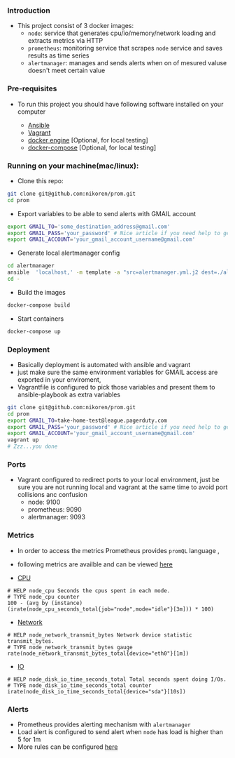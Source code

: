 
### Introduction

- This project consist of 3 docker images:
    - `node`: service that generates cpu/io/memory/network loading and extracts metrics via HTTP
    - `prometheus`:   monitoring service that scrapes `node` service and saves results as time series
    - `alertmanager`:  manages and sends alerts when on of mesured valuse doesn't meet certain value 

### Pre-requisites
- To run this project you should have following software installed on your computer

    - [Ansible](https://www.ansible.com/)
    - [Vagrant](https://www.vagrantup.com/)
    - [docker engine](https://www.docker.com/) [Optional, for local testing]
    - [docker-compose](https://docs.docker.com/compose/) [Optional, for local testing]

### Running on your machine(mac/linux):

- Clone this repo:
   
```bash
git clone git@github.com:nikoren/prom.git
cd prom
```

- Export variables to be able to send alerts with GMAIL account

```bash
export GMAIL_TO='some_destination_address@gmail.com'
export GMAIL_PASS='your_password' # Nice article if you need help to generate one: https://www.lifewire.com/get-a-password-to-access-gmail-by-pop-imap-2-1171882                      
export GMAIL_ACCOUNT='your_gmail_account_username@gmail.com'

```

- Generate local alertmanager config

```bash
cd alertmanager
ansible  'localhost,' -m template -a "src=alertmanager.yml.j2 dest=./alertmanager.yml" -e alertmanager_auth_username=$GMAIL_ACCOUNT -e "alertmanager_auth_pass='$(echo $GMAIL_PASS)'" -ealertmanager_to=${GMAIL_TO}
cd -

```

- Build the images

```bash
docker-compose build
```

- Start containers

```bash
docker-compose up
```

### Deployment

- Basically deployment is automated with ansible and vagrant
- just make sure the same environment variables for GMAIL access  are exported in your enviroment, 
- Vagrantfile is configured to pick those variables and present them to ansible-playbook as  extra variables

```bash
git clone git@github.com:nikoren/prom.git
cd prom
export GMAIL_TO=take-home-test@league.pagerduty.com 
export GMAIL_PASS='your_password' # Nice article if you need help to generate one: https://www.lifewire.com/get-a-password-to-access-gmail-by-pop-imap-2-1171882                      
export GMAIL_ACCOUNT='your_gmail_account_username@gmail.com'
vagrant up 
# Zzz...you done
```

### Ports 

- Vagrant configured to redirect ports to your local environment, just be sure you 
  are not running local and vagrant at the same time to avoid port collisions anc confusion
    - node: 9100
    - prometheus: 9090
    - alertmanager: 9093

### Metrics

- In order to access the metrics Prometheus provides `promQL` language , 
- following metrics are availble and can be viewed [here](http://localhost:9090/graph)

- [CPU](http://localhost:9090/graph?g0.range_input=1h&g0.expr=100%20-%20(avg%20by%20(instance)%20(irate(node_cpu_seconds_total%7Bjob%3D%22node%22%2Cmode%3D%22idle%22%7D%5B3m%5D))%20*%20100)&g0.tab=0)

```
# HELP node_cpu Seconds the cpus spent in each mode.
# TYPE node_cpu counter
100 - (avg by (instance) (irate(node_cpu_seconds_total{job="node",mode="idle"}[3m])) * 100)
```

- [Network](http://localhost:9090/graph?g0.range_input=1h&g0.expr=rate(node_network_transmit_bytes_total%7Bdevice%3D%22eth0%22%7D%5B1m%5D)&g0.tab=0)

```
# HELP node_network_transmit_bytes Network device statistic transmit_bytes.
# TYPE node_network_transmit_bytes gauge
rate(node_network_transmit_bytes_total{device="eth0"}[1m])
```

- [IO](http://localhost:9090/graph?g0.range_input=1h&g0.expr=irate(node_disk_io_time_seconds_total%7Bdevice%3D%22sda%22%7D%5B10s%5D)&g0.tab=0)

```
# HELP node_disk_io_time_seconds_total Total seconds spent doing I/Os.
# TYPE node_disk_io_time_seconds_total counter
irate(node_disk_io_time_seconds_total{device="sda"}[10s])
```


### Alerts
- Prometheus provides alerting mechanism with `alertmanager`
- Load alert is configured to send alert when `node` has load is higher than 5 for  1m
- More rules can be configured [here](https://github.com/nikoren/prom/blob/master/prometheus/alert.rules.yml)